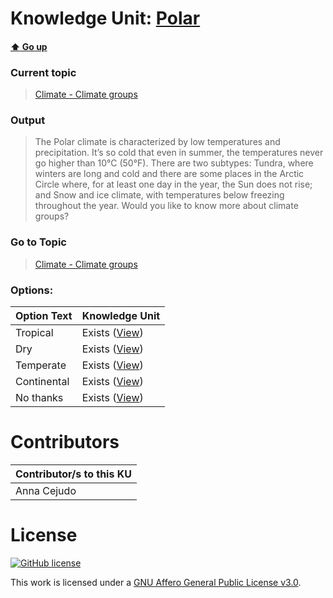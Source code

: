 # Knowledge Unit: [Polar](../../knowledge_units/climate-climate-groups/polar.md)

#### [:arrow_up: Go up](../../topics/climate-climate-groups.md)
### Current topic
> [Climate - Climate groups](../../topics/climate-climate-groups.md)
### Output
> The Polar climate is characterized by low temperatures and precipitation. It’s so cold that even in summer, the temperatures never go higher than 10°C (50°F). There are two subtypes: Tundra, where winters are long and cold and there are some places in the Arctic Circle where, for at least one day in the year, the Sun does not rise; and Snow and ice climate, with temperatures below freezing throughout the year. Would you like to know more about climate groups?
### Go to Topic
> [Climate - Climate groups](../../topics/climate-climate-groups.md)

### Options: 

| Option Text | Knowledge Unit |
| - | - |  
| Tropical  |  Exists ([View](../../knowledge_units/climate-climate-groups/tropical.md))  |  
| Dry  |  Exists ([View](../../knowledge_units/climate-climate-groups/dry.md))  |  
| Temperate  |  Exists ([View](../../knowledge_units/climate-climate-groups/temperate.md))  |  
| Continental  |  Exists ([View](../../knowledge_units/climate-climate-groups/continental.md))  |  
| No thanks  |  Exists ([View](../../knowledge_units/climate-climate-groups/no-thanks.md))  | 

# Contributors

| Contributor/s to this KU |
| - | 
| Anna Cejudo |

# License
[![GitHub license](https://img.shields.io/github/license/inbrainz/cerebro)](https://github.com/inbrainz/cerebro/blob/master/LICENSE)

This work is licensed under a [GNU Affero General Public License v3.0](https://www.gnu.org/licenses/agpl-3.0.txt).